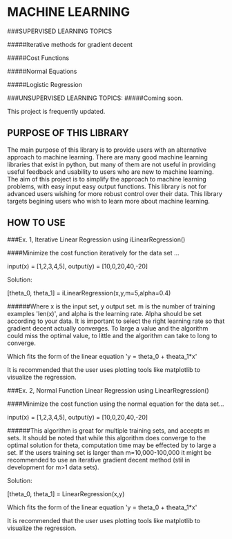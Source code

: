 # MACHINE LEARNING

###SUPERVISED LEARNING TOPICS

#####Iterative methods for gradient decent

#####Cost Functions

#####Normal Equations

#####Logistic Regression

###UNSUPERVISED LEARNING TOPICS:
#####Coming soon.

This project is frequently updated.

## PURPOSE OF THIS LIBRARY

The main purpose of this library is to provide users with an alternative approach to machine learning. There are many good machine learning libraries that exist in python, but many of them are not useful in providing useful feedback and usability to users who are new to machine learning. The aim of this project is to simplify the approach to machine learning problems, with easy input easy output functions. This library is not for advanced users wishing for more robust control over their data. This library targets begining users who wish to learn more about machine learning. 

## HOW TO USE


###Ex. 1, Iterative Linear Regression using iLinearRegression()

####Minimize the cost function iteratively for the data set ...

input(x) = [1,2,3,4,5], output(y) = [10,0,20,40,-20]

Solution:

[theta_0, theta_1] = iLinearRegression(x,y,m=5,alpha=0.4)

######Where x is the input set, y output set. m is the number of training examples 'len(x)', and alpha is the learning rate.
Alpha should be set according to your data. It is important to select the right learning rate so that gradient decent actually converges. To large a value and the algorithm could miss the optimal value, to little and the algorithm can take to long to converge.

Which fits the form of the linear equation 'y = theta_0 + theata_1*x'

It is recommended that the user uses plotting tools like matplotlib to visualize the regression.


###Ex. 2, Normal Function Linear Regression using LinearRegression()

####Minimize the cost function using the normal equation for the data set...

input(x) = [1,2,3,4,5], output(y) = [10,0,20,40,-20]

######This algorithm is great for multiple training sets, and accepts m sets. It should be noted that while this algorithm does converge to the optimal solution for theta, computation time may be effected by to large a set. If the users training set is larger than m=10,000-100,000 it might be recommended to use an iterative gradient decent method (stil in development for m>1 data sets).

Solution:

[theta_0, theta_1] = LinearRegression(x,y)

Which fits the form of the linear equation 'y = theta_0 + theata_1*x'

It is recommended that the user uses plotting tools like matplotlib to visualize the regression.
